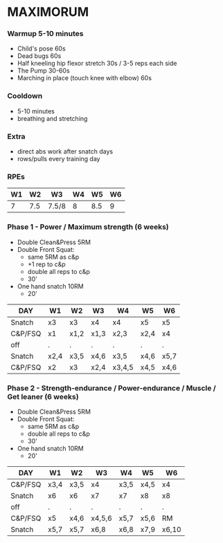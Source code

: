 
# MAXIMORUM

### Warmup 5-10 minutes

- Child's pose 60s
- Dead bugs 60s
- Half kneeling hip flexor stretch 30s / 3-5 reps each side
- The Pump 30-60s
- Marching in place (touch knee with elbow) 60s

### Cooldown
- 5-10 minutes
- breathing and stretching

### Extra
- direct abs work after snatch days
- rows/pulls every training day

### RPEs

W1 | W2 | W3 | W4 | W5 | W6
--- | --- | --- | --- | --- | --- 
7 | 7.5 | 7.5/8 | 8 | 8.5 | 9 


### Phase 1 - Power / Maximum strength (6 weeks)

- Double Clean&Press 5RM
- Double Front Squat:
  - same 5RM as c&p
  - +1 rep to c&p
  - double all reps to c&p
  - 30' 
- One hand snatch 10RM
  - 20' 

DAY | W1 | W2 | W3 | W4 | W5 | W6
--- | --- | --- | --- | --- | --- | --- 
Snatch | x3 | x3 | x4 | x4 | x5 | x5 
C&P/FSQ | x1 | x1,2 | x1,3 | x2,3 | x2,4 | x4
off | . | . | . | . | . | .
Snatch | x2,4 | x3,5 | x4,6 | x3,5 | x4,6 | x5,7
C&P/FSQ | x2 | x3 | x2,4 | x3,4,5 | x4,5 | x4,6


### Phase 2 - Strength-endurance / Power-endurance / Muscle / Get leaner (6 weeks)

- Double Clean&Press 5RM
- Double Front Squat:
  - same 5RM as c&p
  - double all reps to c&p
  - 30' 
- One hand snatch 10RM
  - 20' 

DAY | W1 | W2 | W3 | W4 | W5 | W6
--- | --- | --- | --- | --- | --- | ---
C&P/FSQ | x3,4 | x3,5 | x4 | x3,5 | x4,5 | x4
Snatch | x6 | x6 | x7 | x7 | x8 | x8 
off | . | . | . | . | . | .
C&P/FSQ | x5 | x4,6 | x4,5,6 | x5,7 | x5,6 | RM
Snatch | x5,7 | x5,7 | x6,8 | x6,8 | x7,9 | x6,10
